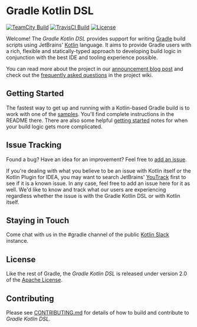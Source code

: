 Gradle Kotlin DSL
=================

[![TeamCity Build](https://builds.gradle.org/app/rest/builds/buildType:GradleKotlinDSL_Develop/statusIcon.svg)](https://builds.gradle.org/viewType.html?buildTypeId=GradleKotlinDSL_Develop)
[![TravisCI Build](https://img.shields.io/travis/gradle/kotlin-dsl/develop.svg)](https://travis-ci.org/gradle/kotlin-dsl)
[![License](https://img.shields.io/badge/license-Apache%20License%202.0-blue.svg?style=flat)](http://www.apache.org/licenses/LICENSE-2.0)

Welcome! The _Gradle Kotlin DSL_ provides support for writing [Gradle](http://gradle.org) build scripts using JetBrains' [Kotlin](http://kotlinlang.org) language. It aims to provide Gradle users with a rich, flexible and statically-typed approach to developing build logic in conjunction with the best IDE and tooling experience possible.

You can read more about the project in our [announcement blog post](http://gradle.org/blog/kotlin-meets-gradle) and check out the [frequently asked questions](https://github.com/gradle/kotlin-dsl/wiki/Frequently-Asked-Questions) in the project wiki.


Getting Started
---------------

The fastest way to get up and running with a Kotlin-based Gradle build is to work with one of the [samples](samples). You'll find complete instructions in the README there.
There are also some helpful [getting started](doc/getting-started) notes for when your build logic gets more complicated.


Issue Tracking
--------------

Found a bug? Have an idea for an improvement? Feel free to [add an issue](../../issues).

If you're dealing with what you believe to be an issue with Kotlin itself or the Kotlin Plugin for IDEA, you may want to search JetBrains' [YouTrack](https://youtrack.jetbrains.com/issues/KT) first to see if it is a known issue. In any case, feel free to add an issue here for it as well. We'd like to know and track what our users are experiencing regardless whether the issue is with the Gradle Kotlin DSL or with Kotlin itself.


Staying in Touch
----------------

Come chat with us in the #gradle channel of the public [Kotlin Slack](http://slack.kotlinlang.org/) instance.


License
-------
Like the rest of Gradle, the _Gradle Kotlin DSL_ is released under version 2.0 of the [Apache License](LICENSE.md).


Contributing
------------

Please see [CONTRIBUTING.md](.github/CONTRIBUTING.md) for details of how to build and contribute to _Gradle Kotlin DSL_. 
